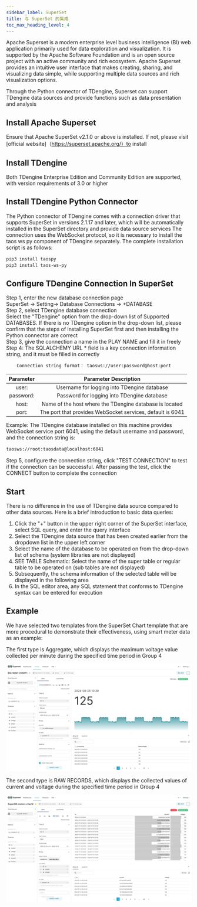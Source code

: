 ```yaml
---
sidebar_label: SuperSet
title: 与 SuperSet 的集成
toc_max_heading_level: 4
---
```

Apache Superset is a modern enterprise level business intelligence (BI) web application primarily used for data exploration and visualization.
It is supported by the Apache Software Foundation and is an open source project with an active community and rich ecosystem.
Apache Superset provides an intuitive user interface that makes creating, sharing, and visualizing data simple, while supporting multiple data sources and rich visualization options.

Through the Python connector of TDengine, Superset can support TDengine data sources and provide functions such as data presentation and analysis

## Install Apache Superset
Ensure that Apache SuperSet v2.1.0 or above is installed. If not, please visit [official website]（https://superset.apache.org/）to install


## Install TDengine
Both TDengine Enterprise Edition and Community Edition are supported, with version requirements of 3.0 or higher

## Install TDengine Python Connector
The Python connector of TDengine comes with a connection driver that supports SuperSet in versions 2.1.17 and later, which will be automatically installed in the SuperSet directory and provide data source services
The connection uses the WebSocket protocol, so it is necessary to install the taos ws py component of TDengine separately. The complete installation script is as follows:
```bash
pip3 install taospy
pip3 install taos-ws-py
```

## Configure TDengine Connection In SuperSet
Step 1, enter the new database connection page  
SuperSet -> Setting-> Database Connections -> +DATABASE   
Step 2, select TDengine database connection  
Select the "TDengine" option from the drop-down list of Supported DATABASES. If there is no TDengine option in the drop-down list, please confirm that the steps of installing SuperSet first and then installing the Python connector are correct  
Step 3, give the connection a name in the PLAY NAME and fill it in freely  
Step 4: The SQLALCHEMY URL * field is a key connection information string, and it must be filled in correctly  
```bash
    Connection string format： taosws://user:password@host:port
```
| Parameter  | Parameter Description |
|:-------:|:---------:|
|user: | Username for logging into TDengine database
|password: | Password for logging into TDengine database
|host: | Name of the host where the TDengine database is located
|port: | The port that provides WebSocket services, default is 6041
         

Example:
The TDengine database installed on this machine provides WebSocket service port 6041, using the default username and password, and the connection string is:  
```bash
taosws://root:taosdata@localhost:6041  
```
Step 5, configure the connection string, click "TEST CONNECTION" to test if the connection can be successful. After passing the test, click the CONNECT button to complete the connection
       

## Start
There is no difference in the use of TDengine data source compared to other data sources. Here is a brief introduction to basic data queries:  
1. Click the "+" button in the upper right corner of the SuperSet interface, select SQL query, and enter the query interface  
2. Select the TDengine data source that has been created earlier from the dropdown list in the upper left corner  
3. Select the name of the database to be operated on from the drop-down list of schema (system libraries are not displayed)  
4. SEE TABLE Schematic: Select the name of the super table or regular table to be operated on (sub tables are not displayed)  
5. Subsequently, the schema information of the selected table will be displayed in the following area  
6. In the SQL editor area, any SQL statement that conforms to TDengine syntax can be entered for execution  

## Example
We have selected two templates from the SuperSet Chart template that are more procedural to demonstrate their effectiveness, using smart meter data as an example:  

The first type is Aggregate, which displays the maximum voltage value collected per minute during the specified time period in Group 4  

![superset-demo1](./superset-demo1.jpeg)  

The second type is RAW RECORDS, which displays the collected values of current and voltage during the specified time period in Group 4  

![superset-demo2](./superset-demo2.jpeg)  